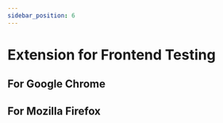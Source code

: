 ```yaml
---
sidebar_position: 6
---
```




#  Extension for Frontend Testing


## For Google Chrome

## For Mozilla Firefox